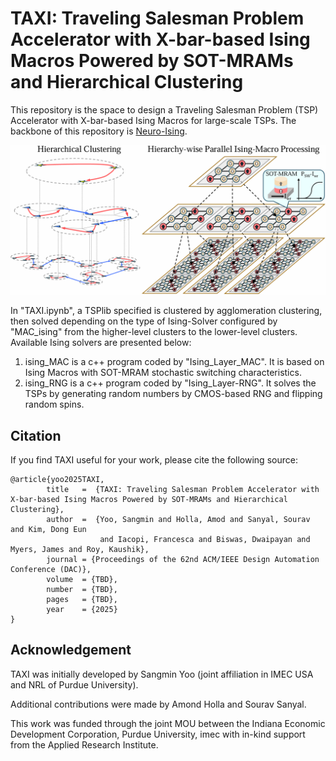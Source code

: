 # TAXI: Traveling Salesman Problem Accelerator with X-bar-based Ising Macros Powered by SOT-MRAMs and Hierarchical Clustering

This repository is the space to design a Traveling Salesman Problem (TSP) Accelerator with X-bar-based Ising Macros for large-scale TSPs. The backbone of this repository is [Neuro-Ising](https://github.com/souravsanyal06/Neuro-Ising).

![TAXI_Overview](Images/TAXI_main.png)

In "TAXI.ipynb", a TSPlib specified is clustered by agglomeration clustering, then solved depending on the type of Ising-Solver configured by "MAC_ising" from the higher-level clusters to the lower-level clusters. Available Ising solvers are presented below:
1. ising_MAC is a c++ program coded by "Ising_Layer_MAC". It is based on Ising Macros with SOT-MRAM stochastic switching characteristics.
2. ising_RNG is a c++ program coded by "Ising_Layer-RNG". It solves the TSPs by generating random numbers by CMOS-based RNG and flipping random spins.

## Citation

If you find TAXI useful for your work, please cite the following source:
```
@article{yoo2025TAXI,
        title   =  {TAXI: Traveling Salesman Problem Accelerator with X-bar-based Ising Macros Powered by SOT-MRAMs and Hierarchical Clustering},
        author  =  {Yoo, Sangmin and Holla, Amod and Sanyal, Sourav and Kim, Dong Eun
                    and Iacopi, Francesca and Biswas, Dwaipayan and Myers, James and Roy, Kaushik},
        journal = {Proceedings of the 62nd ACM/IEEE Design Automation Conference (DAC)},
        volume  = {TBD},
        number  = {TBD},
        pages   = {TBD},
        year    = {2025}
}
```

## Acknowledgement

TAXI was initially developed by Sangmin Yoo (joint affiliation in IMEC USA and NRL of Purdue University).

Additional contributions were made by Amond Holla and Sourav Sanyal.

This work was funded through the joint MOU between the Indiana Economic Development Corporation, Purdue University, imec with in-kind support from the Applied Research Institute.
